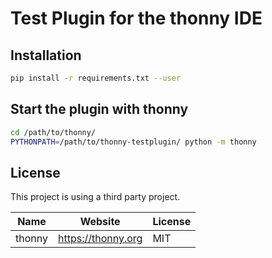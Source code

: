 # Test Plugin for the thonny IDE

## Installation

```bash
pip install -r requirements.txt --user
```

## Start the plugin with thonny

```bash
cd /path/to/thonny/
PYTHONPATH=/path/to/thonny-testplugin/ python -m thonny
```

## License

This project is using a third party project.

| Name   | Website            | License |
| ------ | ------------------ | ------- |
| thonny | https://thonny.org | MIT     |
